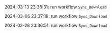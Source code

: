 2024-03-13 23:36:31: run workflow `Sync_Download` 

2024-03-06 23:37:19: run workflow `Sync_Download` 

2024-02-28 23:36:51: run workflow `Sync_Download` 


